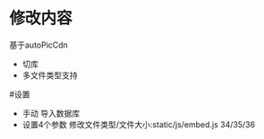 # 修改内容
基于autoPicCdn

* 切库
* 多文件类型支持

#设置
* 手动 导入数据库
* 设置4个参数
修改文件类型/文件大小:static/js/embed.js 34/35/36
